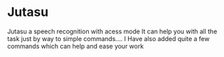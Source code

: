 # Jutasu
Jutasu a speech recognition with acess mode
It can help you with all the task just by way to simple commands....
I Have also added quite a few commands which can help and ease your work
